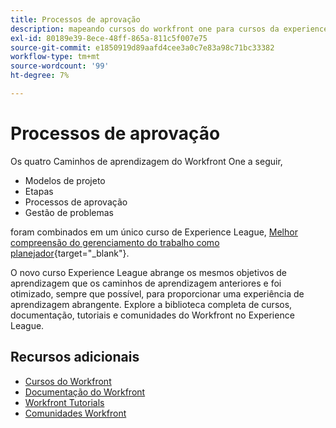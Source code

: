 ```yaml
---
title: Processos de aprovação
description: mapeando cursos do workfront one para cursos da experience league
exl-id: 80189e39-8ece-48ff-865a-811c5f007e75
source-git-commit: e1850919d89aafd4cee3a0c7e83a98c71bc33382
workflow-type: tm+mt
source-wordcount: '99'
ht-degree: 7%

---
```


# Processos de aprovação

Os quatro Caminhos de aprendizagem do Workfront One a seguir,

* Modelos de projeto
* Etapas
* Processos de aprovação
* Gestão de problemas

foram combinados em um único curso de Experience League, [Melhor compreensão do gerenciamento do trabalho como planejador](https://experienceleague.adobe.com/?recommended=Workfront-U-1-2022.3.planners){target="_blank"}.

O novo curso Experience League abrange os mesmos objetivos de aprendizagem que os caminhos de aprendizagem anteriores e foi otimizado, sempre que possível, para proporcionar uma experiência de aprendizagem abrangente.  Explore a biblioteca completa de cursos, documentação, tutoriais e comunidades do Workfront no Experience League.

## Recursos adicionais

* [Cursos do Workfront](https://experienceleague.adobe.com/?lang=en&amp;Solution=Workfront#courses)
* [Documentação do Workfront](https://experienceleague.adobe.com/docs/workfront.html)
* [Workfront Tutorials](https://experienceleague.adobe.com/docs/workfront-learn/tutorials-workfront/home.html)
* [Comunidades Workfront](https://experienceleaguecommunities.adobe.com/t5/workfront/ct-p/workfront)
